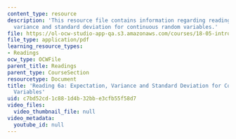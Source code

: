 ```yaml
---
content_type: resource
description: 'This resource file contains information regarding reading 6a: expectation,
  variance and standard deviation for continuous random variables.'
file: https://ol-ocw-studio-app-qa.s3.amazonaws.com/courses/18-05-introduction-to-probability-and-statistics-spring-2014/c7bd52cd1c881d4b32bbe3cfb55f58d7_MIT18_05S14_Reading6a.pdf
file_type: application/pdf
learning_resource_types:
- Readings
ocw_type: OCWFile
parent_title: Readings
parent_type: CourseSection
resourcetype: Document
title: 'Reading 6a: Expectation, Variance and Standard Deviation for Continuous Random
  Variables'
uid: c7bd52cd-1c88-1d4b-32bb-e3cfb55f58d7
video_files:
  video_thumbnail_file: null
video_metadata:
  youtube_id: null
---
```

